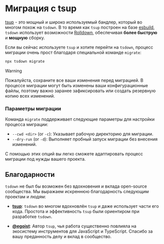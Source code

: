 # Миграция с tsup

[tsup](https://tsup.egoist.dev/) - это мощный и широко используемый бандлер, который во многом похож на `tsdown`. В то время как `tsup` построен на базе [esbuild](https://esbuild.github.io/), `tsdown` использует возможности [Rolldown](https://rolldown.rs/), обеспечивая **более быструю** и **мощную** сборку.

Если вы сейчас используете `tsup` и хотите перейти на `tsdown`, процесс миграции очень прост благодаря специальной команде `migrate`:

```bash
npx tsdown migrate
```

> [!WARNING]
> Пожалуйста, сохраните все ваши изменения перед миграцией. В процессе миграции могут быть изменены ваши конфигурационные файлы, поэтому важно заранее зафиксировать или создать резервную копию всех изменений.

### Параметры миграции

Команда `migrate` поддерживает следующие параметры для настройки процесса миграции:

- `--cwd <dir>` (or `-c`): Указывает рабочую директорию для миграции.
- `--dry-run` (or `-d`): Выполняет пробный запуск миграции без внесения изменений.

С помощью этих опций вы легко сможете адаптировать процесс миграции под нужды вашего проекта.

## Благодарности

`tsdown` не был бы возможен без вдохновения и вклада open-source сообщества. Мы выражаем искреннюю благодарность следующим проектам и людям:

- **[tsup](https://tsup.egoist.dev/)**: `tsdown` во многом вдохновлён `tsup` и даже использует части его кода. Простота и эффективность `tsup` были ориентиром при разработке `tsdown`.
  
- **[@egoist](https://github.com/egoist)**: Автор `tsup`, чья работа существенно повлияла на экосистему инструментов для JavaScript и TypeScript. Спасибо за вашу преданность делу и вклад в сообщество.
